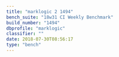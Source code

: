 ```yaml
---
title: "marklogic 2 1494"
bench_suite: "18w31 CI Weekly Benchmark"
build_number: "1494"
dbprofile: "marklogic"
classifier: ""
date: 2018-07-30T08:56:17
type: "bench"
---
```

